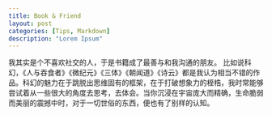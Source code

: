 ```yaml
---
title: Book & Friend
layout: post
categories: [Tips, Markdown]
description: "Lorem Ipsum"
---
```

我其实是个不喜欢社交的人，于是书籍成了最善与和我沟通的朋友。
比如说科幻，《人与吞食者》《微纪元》《三体》《朝闻道》《诗云》都是我认为相当不错的作品。科幻的魅力在于跳脱出思维固有的框架，在于打破想象力的桎梏，我时常能够尝试着从一些很大的角度去思考，去体会。当你沉浸在宇宙庞大而精确，生命脆弱而美丽的震撼中时，对于一切世俗的东西，便也有了别样的认知。